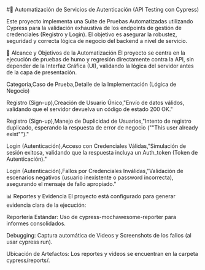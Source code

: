 #🤖 Automatización de Servicios de Autenticación (API Testing con Cypress)

Este proyecto implementa una Suite de Pruebas Automatizadas utilizando Cypress para la validación exhaustiva de los endpoints de gestión de credenciales (Registro y Login). El objetivo es asegurar la robustez, seguridad y correcta lógica de negocio del backend a nivel de servicio.

🎯 Alcance y Objetivos de la Automatización
El proyecto se centra en la ejecución de pruebas de humo y regresión directamente contra la API, sin depender de la Interfaz Gráfica (UI), validando la lógica del servidor antes de la capa de presentación.

Categoría,Caso de Prueba,Detalle de la Implementación (Lógica de Negocio)

Registro (Sign-up),Creación de Usuario Único,"Envío de datos válidos, validando que el servidor devuelva un código de estado 200 OK."

Registro (Sign-up),Manejo de Duplicidad de Usuarios,"Intento de registro duplicado, esperando la respuesta de error de negocio (""This user already exist"")."

Login (Autenticación),Acceso con Credenciales Válidas,"Simulación de sesión exitosa, validando que la respuesta incluya un Auth_token (Token de Autenticación)."

Login (Autenticación),Fallos por Credenciales Inválidas,"Validación de escenarios negativos (usuario inexistente o password incorrecta), asegurando el mensaje de fallo apropiado."

📊 Reportes y Evidencia
El proyecto está configurado para generar evidencia clara de la ejecución:

Reportería Estándar: Uso de cypress-mochawesome-reporter para informes consolidados.

Debugging: Captura automática de Videos y Screenshots de los fallos (al usar cypress run).

Ubicación de Artefactos: Los reportes y videos se encuentran en la carpeta cypress/reports/.
